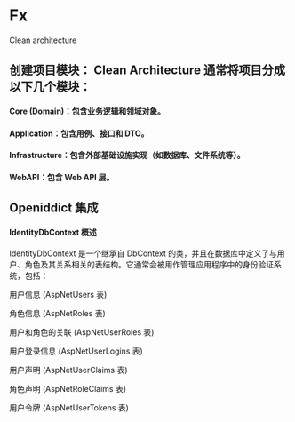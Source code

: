 # Fx
Clean architecture


## 创建项目模块： Clean Architecture 通常将项目分成以下几个模块：

#### Core (Domain)：包含业务逻辑和领域对象。

#### Application：包含用例、接口和 DTO。

#### Infrastructure：包含外部基础设施实现（如数据库、文件系统等）。

#### WebAPI：包含 Web API 层。

## Openiddict 集成

#### IdentityDbContext 概述
IdentityDbContext 是一个继承自 DbContext 的类，并且在数据库中定义了与用户、角色及其关系相关的表结构。它通常会被用作管理应用程序中的身份验证系统，包括：

用户信息 (AspNetUsers 表)

角色信息 (AspNetRoles 表)

用户和角色的关联 (AspNetUserRoles 表)

用户登录信息 (AspNetUserLogins 表)

用户声明 (AspNetUserClaims 表)

角色声明 (AspNetRoleClaims 表)

用户令牌 (AspNetUserTokens 表)


